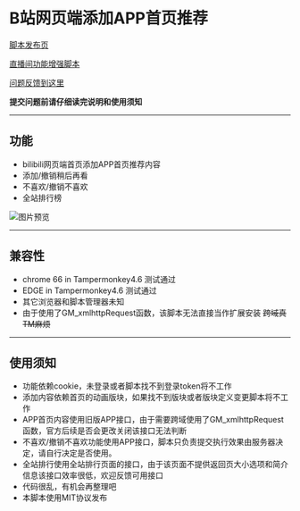 B站网页端添加APP首页推荐
=========================

[脚本发布页](https://greasyfork.org/zh-CN/scripts/368446)

[直播间功能增强脚本](https://greasyfork.org/zh-CN/scripts/368635)

[问题反馈到这里](https://github.com/indefined/UserScript-for-Bilibili/issues)

**提交问题前请仔细读完说明和使用须知**

-------------------------
## 功能

- bilibili网页端首页添加APP首页推荐内容
- 添加/撤销稍后再看
- 不喜欢/撤销不喜欢
- 全站排行榜

![图片预览](https://greasyfork.org/system/screenshots/screenshots/000/011/238/original/bilibiliHome.user.jpg)

-------------------------
## 兼容性

- chrome 66 in Tampermonkey4.6 测试通过
- EDGE in Tampermonkey4.6 测试通过
- 其它浏览器和脚本管理器未知
- 由于使用了GM_xmlhttpRequest函数，该脚本无法直接当作扩展安装 ~~跨域真TM麻烦~~

-------------------------
## 使用须知

- 功能依赖cookie，未登录或者脚本找不到登录token将不工作
- 添加内容依赖首页的动画版块，如果找不到版块或者版块定义变更脚本将不工作
- APP首页内容使用旧版APP接口，由于需要跨域使用了GM_xmlhttpRequest函数，官方后续是否会更改关闭该接口无法判断
- 不喜欢/撤销不喜欢功能使用APP接口，脚本只负责提交执行效果由服务器决定，请自行决定是否使用。
- 全站排行使用全站排行页面的接口，由于该页面不提供返回页大小选项和简介信息该接口效率很低，欢迎反馈可用接口
- 代码很乱，有机会再整理吧
- 本脚本使用MIT协议发布